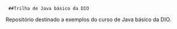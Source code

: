      ##Trilha de Java básico da DIO

Repositório destinado a exemplos do curso de Java básico da DIO.
